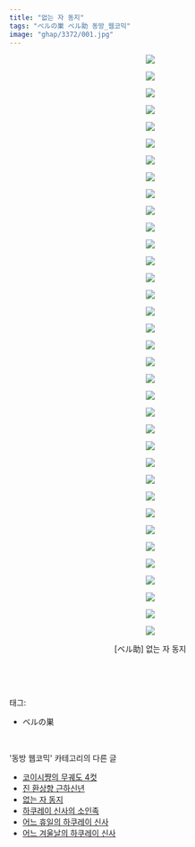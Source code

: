 ```yaml
---
title: "없는 자 동지"
tags: "ベルの巣 ベル助 동방_웹코믹"
image: "ghap/3372/001.jpg"
---
```

<div class="article">
<p style="text-align: center; clear: none; float: none;"><img src="{{ site.nasurl }}/ghap/3372/001.jpg"/></p>
<p style="text-align: center; clear: none; float: none;"><img src="{{ site.nasurl }}/ghap/3372/002.jpg"/></p>
<p style="text-align: center; clear: none; float: none;"><img src="{{ site.nasurl }}/ghap/3372/003.jpg"/></p>
<p style="text-align: center; clear: none; float: none;"><img src="{{ site.nasurl }}/ghap/3372/004.jpg"/></p>
<p style="text-align: center; clear: none; float: none;"><img src="{{ site.nasurl }}/ghap/3372/005.jpg"/></p>
<p style="text-align: center; clear: none; float: none;"><img src="{{ site.nasurl }}/ghap/3372/006.jpg"/></p>
<p style="text-align: center; clear: none; float: none;"><img src="{{ site.nasurl }}/ghap/3372/007.jpg"/></p>
<p style="text-align: center; clear: none; float: none;"><img src="{{ site.nasurl }}/ghap/3372/008.jpg"/></p>
<p style="text-align: center; clear: none; float: none;"><img src="{{ site.nasurl }}/ghap/3372/009.jpg"/></p>
<p style="text-align: center; clear: none; float: none;"><img src="{{ site.nasurl }}/ghap/3372/010.jpg"/></p>
<p style="text-align: center; clear: none; float: none;"><img src="{{ site.nasurl }}/ghap/3372/011.jpg"/></p>
<p style="text-align: center; clear: none; float: none;"><img src="{{ site.nasurl }}/ghap/3372/012.jpg"/></p>
<p style="text-align: center; clear: none; float: none;"><img src="{{ site.nasurl }}/ghap/3372/013.jpg"/></p>
<p style="text-align: center; clear: none; float: none;"><img src="{{ site.nasurl }}/ghap/3372/014.jpg"/></p>
<p style="text-align: center; clear: none; float: none;"><img src="{{ site.nasurl }}/ghap/3372/015.jpg"/></p>
<p style="text-align: center; clear: none; float: none;"><img src="{{ site.nasurl }}/ghap/3372/016.jpg"/></p>
<p style="text-align: center; clear: none; float: none;"><img src="{{ site.nasurl }}/ghap/3372/017.jpg"/></p>
<p style="text-align: center; clear: none; float: none;"><img src="{{ site.nasurl }}/ghap/3372/018.jpg"/></p>
<p style="text-align: center; clear: none; float: none;"><img src="{{ site.nasurl }}/ghap/3372/019.jpg"/></p>
<p style="text-align: center; clear: none; float: none;"><img src="{{ site.nasurl }}/ghap/3372/020.jpg"/></p>
<p style="text-align: center; clear: none; float: none;"><img src="{{ site.nasurl }}/ghap/3372/021.jpg"/></p>
<p style="text-align: center; clear: none; float: none;"><img src="{{ site.nasurl }}/ghap/3372/022.jpg"/></p>
<p style="text-align: center; clear: none; float: none;"><img src="{{ site.nasurl }}/ghap/3372/023.jpg"/></p>
<p style="text-align: center; clear: none; float: none;"><img src="{{ site.nasurl }}/ghap/3372/024.jpg"/></p>
<p style="text-align: center; clear: none; float: none;"><img src="{{ site.nasurl }}/ghap/3372/025.jpg"/></p>
<p style="text-align: center; clear: none; float: none;"><img src="{{ site.nasurl }}/ghap/3372/026.jpg"/></p>
<p style="text-align: center; clear: none; float: none;"><img src="{{ site.nasurl }}/ghap/3372/027.jpg"/></p>
<p style="text-align: center; clear: none; float: none;"><img src="{{ site.nasurl }}/ghap/3372/028.jpg"/></p>
<p style="text-align: center; clear: none; float: none;"><img src="{{ site.nasurl }}/ghap/3372/029.jpg"/></p>
<p style="text-align: center; clear: none; float: none;"><img src="{{ site.nasurl }}/ghap/3372/030.jpg"/></p>
<p style="text-align: center; clear: none; float: none;"><img src="{{ site.nasurl }}/ghap/3372/031.jpg"/></p>
<p style="text-align: center; clear: none; float: none;"><img src="{{ site.nasurl }}/ghap/3372/032.jpg"/></p>
<p style="text-align: center; clear: none; float: none;"><img src="{{ site.nasurl }}/ghap/3372/033.jpg"/></p>
<p style="text-align: center; clear: none; float: none;"><img src="{{ site.nasurl }}/ghap/3372/034.jpg"/></p>
<p style="text-align: center; clear: none; float: none;"><img src="{{ site.nasurl }}/ghap/3372/035.jpg"/></p>
<p style="text-align: center; clear: none; float: none;">[ベル助] 없는 자 동지</p>
<p><br/></p>
</div><br/>
<div class="tagTrail">
<p>태그: </p>
<ul>
<li>ベルの巣</li>
</ul>
</div><br/>
<div class="another">
<p>'동방 웹코믹' 카테고리의 다른 글</p>
<ul>
<li><a href="/2017-06-13-ghap_3374">코이시쨩의 무궤도 4컷</a></li>
<li><a href="/2017-06-13-ghap_3373">진 환상향 근하신년</a></li>
<li><a href="/2017-06-11-ghap_3372">없는 자 동지</a></li>
<li><a href="/2017-06-11-ghap_3371">하쿠레이 신사의 소인족</a></li>
<li><a href="/2017-06-11-ghap_3370">어느 휴일의 하쿠레이 신사</a></li>
<li><a href="/2017-06-11-ghap_3369">어느 겨울날의 하쿠레이 신사</a></li>
</ul>
</div><br/>
<div class="cb_module cb_fluid">
<div class="cb_wrt cb_profile">
</div><!-- commentList close -->
</div><br/>
